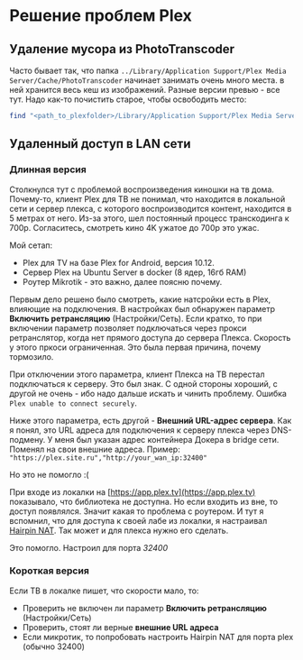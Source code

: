 # Решение проблем Plex

## Удаление мусора из PhotoTranscoder

Часто бывает так, что папка `../Library/Application Support/Plex Media Server/Cache/PhotoTranscoder` начинает занимать очень много места. в ней хранится весь кеш из изображений. Разные версии превью - все тут. Надо как-то почистить старое, чтобы освободить место:

```bash
find "<path_to_plexfolder>/Library/Application Support/Plex Media Server/Cache/PhotoTranscoder" -name "*.jpg" -type f -mtime +5 -delete
```

## Удаленный доступ в LAN сети

### Длинная версия

Столкнулся тут с проблемой воспроизведения киношки на тв дома. Почему-то, клиент Plex для ТВ не понимал, что находится в локальной сети и сервер плекса, с которого воспроизводится контент, находится в 5 метрах от него. Из-за этого, шел постоянный процесс транскодинга к 700p. Согласитесь, смотреть кино 4K ужатое до 700p это ужас.

Мой сетап: 

- Plex для TV на базе Plex for Android, версия 10.12. 
- Сервер Plex на Ubuntu Server в docker (8 ядер, 16гб RAM)
- Роутер Mikrotik - это важно, далее поясню почему.

Первым дело решено было смотреть, какие натсройки есть в Plex, влияющие на подключения. В настройках был обнаружен параметр **Включить ретрансляцию** (Настройки/Сеть). Если кратко, то при включении параметр позволяет подключаться через прокси ретранслятор, когда нет прямого доступа до сервера Плекса. Скорость у этого пркоси ограниченная. Это была первая причина, почему тормозило.

При отключении этого параметра, клиент Плекса на ТВ перестал подключаться к серверу. Это был знак. С одной стороны хороший, с другой не очень - ибо надо дальше искать и чинить проблему. Ошибка `Plex unable to connect securely`.

Ниже этого параметра, есть другой - **Внешний URL-адрес сервера**.  Как я понял, это URL адреса для подключения к серверу плекса через DNS-подмену. У меня был указан адрес контейнера Докера в bridge сети. Поменял на свои внешние адреса. Пример: `"https://plex.site.ru","http://your_wan_ip:32400"`

Но это не помогло :(

При входе из локалки на [https://app.plex.tv](https://app.plex.tv) показывало, что библиотека не доступна. Но если входить из вне, то доступ появлялся. Значит какая то проблема с роутером. И тут я вспомнил, что для доступа к своей лабе из локалки, я настраивал [Hairpin NAT](../../network/mikrotik/hairpin-nat.md). Так может и для плекса нужно его сделать. 

Это помогло. Настроил для порта *32400*

### Короткая версия

Если ТВ в локалке пишет, что скорости мало, то:

- Проверить не включен ли параметр **Включить ретрансляцию** (Настройки/Сеть)
- Проверить, стоят ли верные **внешние URL адреса**
- Если микротик, то попробовать настроить Hairpin NAT для порта plex (обычно 32400)